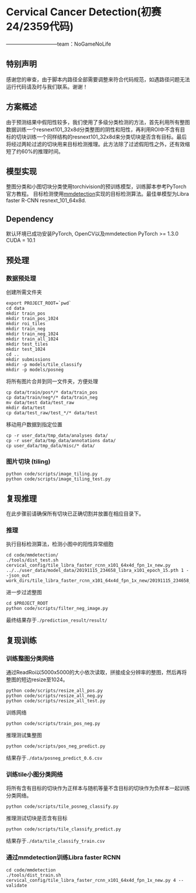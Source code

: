 # Cervical Cancer Detection(初赛24/2359代码)
——————————team：NoGameNoLife 

## 特别声明
感谢您的审查，由于脚本内路径全部需要调整来符合代码规范，如遇路径问题无法运行代码请及时与我们联系。谢谢！

## 方案概述
由于预测结果中假阳性较多，我们使用了多级分类检测的方法，首先利用所有整图数据训练一个resnext101_32x8d分类整图的阴性和阳性，再利用ROI中不含有目标的切块训练一个同样结构的resnext101_32x8d来分类切块是否含有目标。最后将经过两轮过滤的切块用来目标检测推理。此方法除了过滤假阳性之外，还有效缩短了约60%的推理时间。

## 模型实现
整图分类和小图切块分类使用torchivision的预训练模型，训练脚本参考PyTorch官方教程。
目标检测使用[mmdetection](https://github.com/open-mmlab/mmdetection)实现的目标检测算法。最佳单模型为Libra faster R-CNN resnext_101_64x8d.

## Dependency
默认环境已成功安装PyTorch, OpenCV以及mmdetection
PyTorch >= 1.3.0
CUDA = 10.1


## 预处理
### 数据预处理
创建所需文件夹
```
export PROJECT_ROOT=`pwd`
cd data
mkdir train_pos
mkdir train_pos_1024
mkdir roi_tiles
mkdir train_neg
mkdir train_neg_1024
mkdir train_all_1024
mkdir test_tiles
mkdir test_1024
cd ..
mkdir submissions
mkdir -p models/tile_classify
mkdir -p models/posneg
```

将所有图片合并到同一文件夹，方便处理
```{shell}
cp data/train/pos*/* data/train_pos
cp data/train/neg*/* data/train_neg
mv data/test data/test_raw
mkdir data/test
cp data/test_raw/test_*/* data/test
```

移动用户数据到指定位置
```
cp -r user_data/tmp_data/analyses data/
cp -r user_data/tmp_data/annotations data/
cp user_data/tmp_data/misc/* data/
```

### 图片切块 (tiling)
```{shell}
python code/scripts/image_tiling.py
python code/scripts/image_tiling_test.py
```

## 复现推理
在此步骤前请确保所有切块已正确切割并放置在相应目录下。

### 推理
执行目标检测算法，检测小图中的阳性异常细胞
```
cd code/mmdetection/
./tools/dist_test.sh cervical_config/tile_libra_faster_rcnn_x101_64x4d_fpn_1x_new.py ../../user_data/model_data/20191115_234658_libra_x101_epoch_15.pth 1 --json_out work_dirs/tile_libra_faster_rcnn_x101_64x4d_fpn_1x_new/20191115_234658_libra_x101_epoch_15_only_pos.json
```

进一步过滤整图
```
cd $PROJECT_ROOT
python code/scripts/filter_neg_image.py
```

最终结果存于`./prediction_result/result/`

## 复现训练
### 训练整图分类网络
通过ReadRoi以5000x5000的大小依次读取，拼接成全分辨率的整图，然后再将整图的短边resize至1024。
```
python code/scripts/resize_all_pos.py
python code/scripts/resize_all_neg.py
python code/scripts/resize_all_test.py
```

训练网络
```
python code/scripts/train_pos_neg.py
```

推理测试集整图
```
python code/scripts/pos_neg_predict.py
```
结果存于`./data/posneg_predict_0.6.csv`

### 训练tile小图分类网络
将所有含有目标的切块作为正样本与随机等量不含目标的切块作为负样本一起训练分类网络。
```
python code/scripts/tile_posneg_classify.py
```

推理测试切块是否含有目标
```
python code/scripts/tile_classify_predict.py
```
结果存于`./data/tile_classify_train.csv`

### 通过mmdetection训练Libra faster RCNN
```
cd code/mmdetection
./tools/dist_train.sh cervical_config/tile_libra_faster_rcnn_x101_64x4d_fpn_1x_new.py 4 --validate
```

